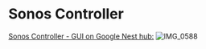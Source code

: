 # Sonos Controller

[Sonos Controller - GUI on Google Nest hub:](https://github.com/henlagt/Home-Automation/blob/main/Sonos%20Controller/sonos_controller_gui.yaml)
![IMG_0588](https://user-images.githubusercontent.com/30823445/149127766-628d8b50-3d53-4568-945f-6f26e605db8b.jpeg)
